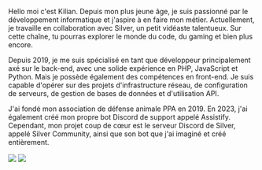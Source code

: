 Hello moi c'est Kilian. Depuis mon plus jeune âge, je suis passionné par le développement informatique et j'aspire à en faire mon métier. Actuellement, je travaille en collaboration avec Silver, un petit vidéaste talentueux. Sur cette chaîne, tu pourras explorer le monde du code, du gaming et bien plus encore.

Depuis 2019, je me suis spécialisé en tant que développeur principalement axé sur le back-end, avec une solide expérience en PHP, JavaScript et Python. Mais je possède également des compétences en front-end. Je suis capable d'opérer sur des projets d'infrastructure réseau, de configuration de serveurs, de gestion de bases de données et d'utilisation API.

J'ai fondé mon association de défense animale PPA en 2019. En 2023, j'ai également créé mon propre bot Discord de support appelé Assistify. Cependant, mon projet coup de cœur est le serveur Discord de Silver, appelé Silver Community, ainsi que son bot que j'ai imaginé et créé entièrement.

<span>
  <img align="center" src="https://github-readme-stats.vercel.app/api?username=Kiplay03&count_private=true&show_icons=true&theme=dark"/>
</span>
<span>
  <img align="center" src="https://github-readme-stats.vercel.app/api/top-langs/?username=Kiplay03&layout=compact&theme=dark"/>
</span>
